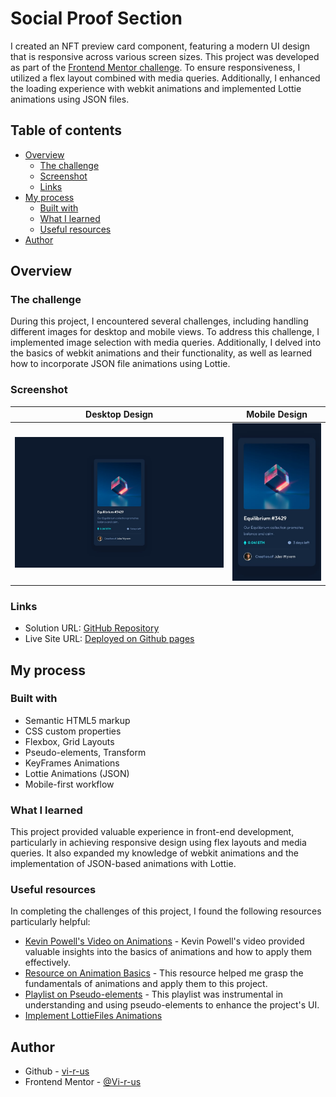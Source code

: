 # Social Proof Section

I created an NFT preview card component, featuring a modern UI design that is responsive across various screen sizes. This project was developed as part of the [Frontend Mentor challenge](https://www.frontendmentor.io/challenges/nft-preview-card-component-SbdUL_w0U/hub). To ensure responsiveness, I utilized a flex layout combined with media queries. Additionally, I enhanced the loading experience with webkit animations and implemented Lottie animations using JSON files.

## Table of contents

- [Overview](#overview)
  - [The challenge](#the-challenge)
  - [Screenshot](#screenshot)
  - [Links](#links)
- [My process](#my-process)
  - [Built with](#built-with)
  - [What I learned](#what-i-learned)
  - [Useful resources](#useful-resources)
- [Author](#author)

## Overview

### The challenge

During this project, I encountered several challenges, including handling different images for desktop and mobile views. To address this challenge, I implemented image selection with media queries. Additionally, I delved into the basics of webkit animations and their functionality, as well as learned how to incorporate JSON file animations using Lottie.

### Screenshot

Desktop Design            |  Mobile Design 
:-------------------------:|:-------------------------:
![](./design/desktop-design.jpg)  |  ![](./design/mobile-design.jpg)

### Links

- Solution URL: [GitHub Repository](https://github.com/Vi-r-us/NFT-Preview-Card-Component)
- Live Site URL: [Deployed on Github pages](https://vi-r-us.github.io/NFT-Preview-Card-Component/)


## My process

### Built with

- Semantic HTML5 markup
- CSS custom properties 
- Flexbox, Grid Layouts
- Pseudo-elements, Transform
- KeyFrames Animations
- Lottie Animations (JSON)
- Mobile-first workflow

### What I learned

This project provided valuable experience in front-end development, particularly in achieving responsive design using flex layouts and media queries. It also expanded my knowledge of webkit animations and the implementation of JSON-based animations with Lottie.

### Useful resources

In completing the challenges of this project, I found the following resources particularly helpful:
- [Kevin Powell's Video on Animations](https://www.youtube.com/watch?v=K27WULzr2P8&t=7056s) - Kevin Powell's video provided valuable insights into the basics of animations and how to apply them effectively.
- [Resource on Animation Basics](https://www.youtube.com/watch?v=y8-F5-2EIcg&t=5s) - This resource helped me grasp the fundamentals of animations and apply them to this project.
- [Playlist on Pseudo-elements](https://www.youtube.com/watch?v=xoRbkm8XgfQ&t=60s) - This playlist was instrumental in understanding and using pseudo-elements to enhance the project's UI.
- [Implement LottieFiles Animations](https://www.youtube.com/watch?v=x8WW0DDXZ4w&t=578s)

## Author

- Github - [vi-r-us](https://github.com/Vi-r-us)
- Frontend Mentor - [@Vi-r-us](https://www.frontendmentor.io/profile/Vi-r-us)